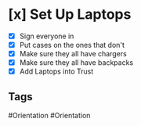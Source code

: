 # [x] Set Up Laptops
- [x] Sign everyone in
- [x] Put cases on the ones that don't
- [x] Make sure they all have chargers
- [x] Make sure they all have backpacks
- [x] Add Laptops into Trust
## Tags

#Orientation
#Orientation
